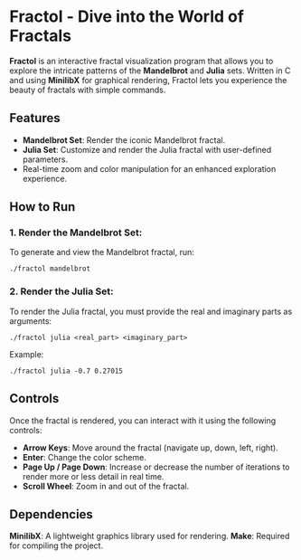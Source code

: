 # Fractol - Dive into the World of Fractals

**Fractol** is an interactive fractal visualization program that allows you to explore the intricate patterns of the **Mandelbrot** and **Julia** sets. Written in C and using **MinilibX** for graphical rendering, Fractol lets you experience the beauty of fractals with simple commands.

## Features
- **Mandelbrot Set**: Render the iconic Mandelbrot fractal.
- **Julia Set**: Customize and render the Julia fractal with user-defined parameters.
- Real-time zoom and color manipulation for an enhanced exploration experience.

## How to Run

### 1. Render the Mandelbrot Set:
To generate and view the Mandelbrot fractal, run:
```
./fractol mandelbrot
```
### 2. Render the Julia Set:
To render the Julia fractal, you must provide the real and imaginary parts as arguments:
```
./fractol julia <real_part> <imaginary_part>
```
Example:
```
./fractol julia -0.7 0.27015
```

## Controls

Once the fractal is rendered, you can interact with it using the following controls:

- **Arrow Keys**: Move around the fractal (navigate up, down, left, right).
- **Enter**: Change the color scheme.
- **Page Up / Page Down**: Increase or decrease the number of iterations to render more or less detail in real time.
- **Scroll Wheel**: Zoom in and out of the fractal.

## Dependencies

**MinilibX**: A lightweight graphics library used for rendering.
**Make**: Required for compiling the project.
